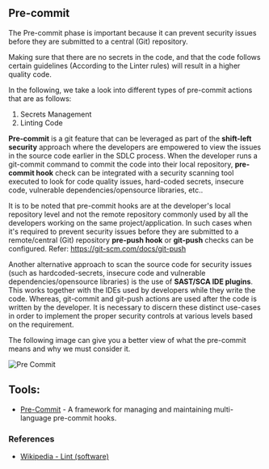 ## Pre-commit

The Pre-commit phase is important because it can prevent security issues before they are submitted to a central (Git) repository.

Making sure that there are no secrets in the code, and that the code follows certain guidelines (According to the Linter rules) will result in a higher quality code.

In the following, we take a look into different types of pre-commit actions that are as follows:
1. Secrets Management
2. Linting Code

**Pre-commit** is a git feature that can be leveraged as part of the **shift-left security** approach where the developers are empowered to view the issues in the source code earlier in the SDLC process. When the developer runs a git-commit command to commit the code into their local repository, **pre-commit hook** check can be integrated with a security scanning tool executed to look for code quality issues, hard-coded secrets, insecure code, vulnerable dependencies/opensource libraries, etc..

It is to be noted that pre-commit hooks are at the developer's local repository level and not the remote repository commonly used by all the developers working on the same project/application. In such cases when it's required to prevent security issues before they are submitted to a remote/central (Git) repository **pre-push hook** or **git-push** checks can be configured. Refer: https://git-scm.com/docs/git-push

Another alternative approach to scan the source code for security issues (such as hardcoded-secrets, insecure code and vulnerable dependencies/opensource libraries) is the use of **SAST/SCA IDE plugins**. This works together with the IDEs used by developers while they write the code. Whereas, git-commit and git-push actions are used after the code is written by the developer. It is necessary to discern these distinct use-cases in order to implement the proper security controls at various levels based on the requirement.

The following image can give you a better view of what the pre-commit means and why we must consider it. 

![Pre Commit](/current-version/assets/images/pre-commit.png)

## Tools:

+ [Pre-Commit](https://pre-commit.com/) - A framework for managing and maintaining multi-language pre-commit hooks.


### References

+ [Wikipedia - Lint (software)](https://en.wikipedia.org/wiki/Lint_(software))
